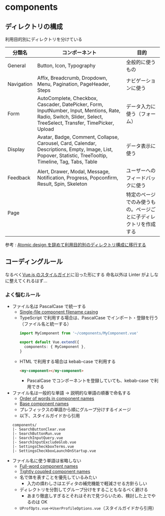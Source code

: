 # components

## ディレクトリの構成

利用目的別にディレクトリを分けている

| 分類名     | コンポーネント                                                                                                                                                  | 目的                                                             |
| ---------- | --------------------------------------------------------------------------------------------------------------------------------------------------------------- | ---------------------------------------------------------------- |
| General    | Button, Icon, Typography                                                                                                                                        | 全般的に使うもの                                                 |
| Navigation | Affix, Breadcrumb, Dropdown, Menu, Pagination, PageHeader, Steps                                                                                                | ナビゲーションに使う                                             |
| Form       | AutoComplete, Checkbox, Cascader, DatePicker, Form, InputNumber, Input, Mentions, Rate, Radio, Switch, Slider, Select, TreeSelect, Transfer, TimePicker, Upload | データ入力に使う（フォーム）                                     |
| Display    | Avatar, Badge, Comment, Collapse, Carousel, Card, Calendar, Descriptions, Empty, Image, List, Popover, Statistic, TreeTooltip, Timeline, Tag, Tabs, Table       | データ表示に使う                                                 |
| Feedback   | Alert, Drawer, Modal, Message, Notification, Progress, Popconfirm, Result, Spin, Skeleton                                                                       | ユーザーへのフィードバックに使う                                 |
| Page       |                                                                                                                                                                 | 特定のページでのみ使うもの。ページごとに子ディレクトリを作成する |

参考 : [Atomic design を辞めて利用目的別のディレクトリ構成に移行する](https://zenn.dev/ynakamura/articles/8fab06bba527b5)

## コーディングルール

なるべく[Vue.js のスタイルガイド](https://vuejs.org/v2/style-guide/)に沿った形にする
命名以外は Linter がよしなに整えてくれるはず…

### よく悩むルール

- ファイル名は PascalCase で統一する
  - [Single-file component filename casing](https://vuejs.org/v2/style-guide/#Single-file-component-filename-casing-strongly-recommended)
  - TypeScript で利用する場合は、PascalCase でインポート・登録を行う（ファイル名と統一する）
    ```TypeScript
    import MyComponent from '~/components/MyComponent.vue'
    ```
    ```TypeScript
    export default Vue.extend({
      components: { MyComponent },
    }
    ```
  - HTML で利用する場合は kebab-case で利用する
    ```html
    <my-component></my-component>
    ```
    - PascalCase でコンポーネントを登録していても、kebab-case で利用できる
- ファイル名は一般的な単語 → 説明的な単語の順番で命名する
  - [Order of words in component names](https://vuejs.org/v2/style-guide/#Order-of-words-in-component-names-strongly-recommended)
  - [Base component names](https://vuejs.org/v2/style-guide/#Base-component-names-strongly-recommended)
  - プレフィックスの単語から順にグループ分けするイメージ
  - 以下、スタイルガイドから引用
  ```shell
  components/
  |- SearchButtonClear.vue
  |- SearchButtonRun.vue
  |- SearchInputQuery.vue
  |- SearchInputExcludeGlob.vue
  |- SettingsCheckboxTerms.vue
  |- SettingsCheckboxLaunchOnStartup.vue
  ```
- ファイル名に使う単語は省略しない
  - [Full-word component names](https://vuejs.org/v2/style-guide/#Order-of-words-in-component-names-strongly-recommended)
  - [Tightly coupled component names](https://vuejs.org/v2/style-guide/#Order-of-words-in-component-names-strongly-recommended)
  - 名で体を表すことを優先しているみたい
    - 入力の煩わしさはエディタの補完機能で軽減させる方針らしい
  - ディレクトリを分割してグループ分けをすることもなるべく避ける
    - あまり徹底しすぎるとそれはそれで見づらいため、検討した上でやるのは OK
  - `UProfOpts.vue`→`UserProfileOptions.vue`（スタイルガイドから引用）
